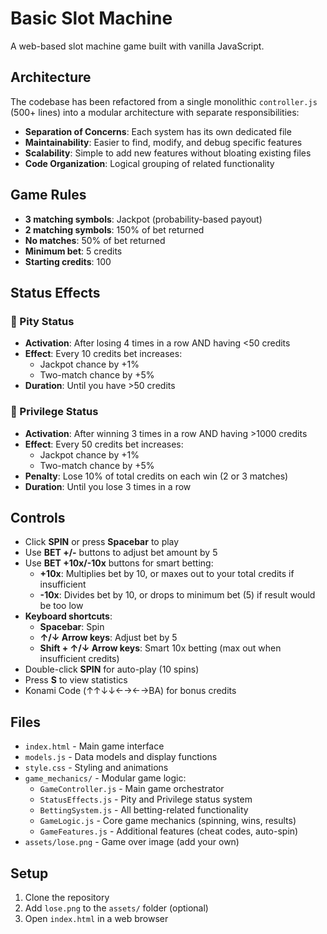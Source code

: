 # Basic Slot Machine

A web-based slot machine game built with vanilla JavaScript.

## Architecture

The codebase has been refactored from a single monolithic `controller.js` (500+ lines) into a modular architecture with separate responsibilities:

- **Separation of Concerns**: Each system has its own dedicated file
- **Maintainability**: Easier to find, modify, and debug specific features  
- **Scalability**: Simple to add new features without bloating existing files
- **Code Organization**: Logical grouping of related functionality

## Game Rules

- **3 matching symbols**: Jackpot (probability-based payout)
- **2 matching symbols**: 150% of bet returned
- **No matches**: 50% of bet returned
- **Minimum bet**: 5 credits
- **Starting credits**: 100

## Status Effects

### 💙 Pity Status
- **Activation**: After losing 4 times in a row AND having <50 credits
- **Effect**: Every 10 credits bet increases:
  - Jackpot chance by +1%
  - Two-match chance by +5%
- **Duration**: Until you have >50 credits

### 👑 Privilege Status
- **Activation**: After winning 3 times in a row AND having >1000 credits
- **Effect**: Every 50 credits bet increases:
  - Jackpot chance by +1%
  - Two-match chance by +5%
- **Penalty**: Lose 10% of total credits on each win (2 or 3 matches)
- **Duration**: Until you lose 3 times in a row

## Controls

- Click **SPIN** or press **Spacebar** to play
- Use **BET +/-** buttons to adjust bet amount by 5
- Use **BET +10x/-10x** buttons for smart betting:
  - **+10x**: Multiplies bet by 10, or maxes out to your total credits if insufficient
  - **-10x**: Divides bet by 10, or drops to minimum bet (5) if result would be too low
- **Keyboard shortcuts**:
  - **Spacebar**: Spin
  - **↑/↓ Arrow keys**: Adjust bet by 5
  - **Shift + ↑/↓ Arrow keys**: Smart 10x betting (max out when insufficient credits)
- Double-click **SPIN** for auto-play (10 spins)
- Press **S** to view statistics
- Konami Code (↑↑↓↓←→←→BA) for bonus credits

## Files

- `index.html` - Main game interface
- `models.js` - Data models and display functions
- `style.css` - Styling and animations
- `game_mechanics/` - Modular game logic:
  - `GameController.js` - Main game orchestrator
  - `StatusEffects.js` - Pity and Privilege status system
  - `BettingSystem.js` - All betting-related functionality
  - `GameLogic.js` - Core game mechanics (spinning, wins, results)
  - `GameFeatures.js` - Additional features (cheat codes, auto-spin)
- `assets/lose.png` - Game over image (add your own)

## Setup

1. Clone the repository
2. Add `lose.png` to the `assets/` folder (optional)
3. Open `index.html` in a web browser
